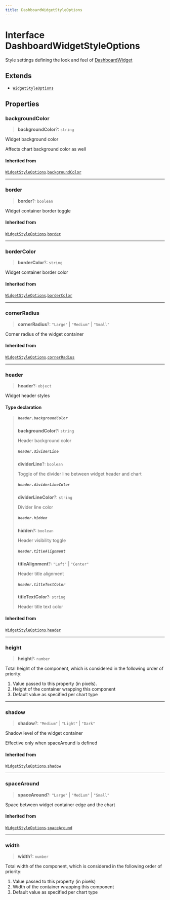 ```yaml
---
title: DashboardWidgetStyleOptions
---
```


# Interface DashboardWidgetStyleOptions

Style settings defining the look and feel of [DashboardWidget](../classes/class.DashboardWidget.md)

## Extends

- [`WidgetStyleOptions`](interface.WidgetStyleOptions.md)

## Properties

### backgroundColor

> **backgroundColor**?: `string`

Widget background color

Affects chart background color as well

#### Inherited from

[`WidgetStyleOptions`](interface.WidgetStyleOptions.md).[`backgroundColor`](interface.WidgetStyleOptions.md#backgroundcolor)

***

### border

> **border**?: `boolean`

Widget container border toggle

#### Inherited from

[`WidgetStyleOptions`](interface.WidgetStyleOptions.md).[`border`](interface.WidgetStyleOptions.md#border)

***

### borderColor

> **borderColor**?: `string`

Widget container border color

#### Inherited from

[`WidgetStyleOptions`](interface.WidgetStyleOptions.md).[`borderColor`](interface.WidgetStyleOptions.md#bordercolor)

***

### cornerRadius

> **cornerRadius**?: `"Large"` \| `"Medium"` \| `"Small"`

Corner radius of the widget container

#### Inherited from

[`WidgetStyleOptions`](interface.WidgetStyleOptions.md).[`cornerRadius`](interface.WidgetStyleOptions.md#cornerradius)

***

### header

> **header**?: `object`

Widget header styles

#### Type declaration

> ##### `header.backgroundColor`
>
> **backgroundColor**?: `string`
>
> Header background color
>
> ##### `header.dividerLine`
>
> **dividerLine**?: `boolean`
>
> Toggle of the divider line between widget header and chart
>
> ##### `header.dividerLineColor`
>
> **dividerLineColor**?: `string`
>
> Divider line color
>
> ##### `header.hidden`
>
> **hidden**?: `boolean`
>
> Header visibility toggle
>
> ##### `header.titleAlignment`
>
> **titleAlignment**?: `"Left"` \| `"Center"`
>
> Header title alignment
>
> ##### `header.titleTextColor`
>
> **titleTextColor**?: `string`
>
> Header title text color
>
>

#### Inherited from

[`WidgetStyleOptions`](interface.WidgetStyleOptions.md).[`header`](interface.WidgetStyleOptions.md#header)

***

### height

> **height**?: `number`

Total height of the component, which is considered in the following order of priority:

1. Value passed to this property (in pixels).
2. Height of the container wrapping this component
3. Default value as specified per chart type

***

### shadow

> **shadow**?: `"Medium"` \| `"Light"` \| `"Dark"`

Shadow level of the widget container

Effective only when spaceAround is defined

#### Inherited from

[`WidgetStyleOptions`](interface.WidgetStyleOptions.md).[`shadow`](interface.WidgetStyleOptions.md#shadow)

***

### spaceAround

> **spaceAround**?: `"Large"` \| `"Medium"` \| `"Small"`

Space between widget container edge and the chart

#### Inherited from

[`WidgetStyleOptions`](interface.WidgetStyleOptions.md).[`spaceAround`](interface.WidgetStyleOptions.md#spacearound)

***

### width

> **width**?: `number`

Total width of the component, which is considered in the following order of priority:

1. Value passed to this property (in pixels)
2. Width of the container wrapping this component
3. Default value as specified per chart type
